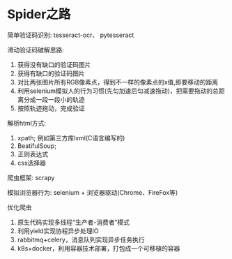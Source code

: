 # Spider之路

简单验证码识别: tesseract-ocr、 pytesseract

滑动验证码破解思路:
  1. 获得没有缺口的验证码图片
  2. 获得有缺口的验证码图片
  3. 对比两张图片所有RGB像素点，得到不一样的像素点的x值,即要移动的距离
  4. 利用selenium模拟人的行为习惯(先匀加速后匀减速拖动)，把需要拖动的总距离分成一段一段小的轨迹
  5. 按照轨迹拖动，完成验证
  
解析html方式:
  1. xpath; 例如第三方库lxml(C语言编写的)
  2. BeatifulSoup;
  3. 正则表达式
  4. css选择器

爬虫框架: scrapy

模拟浏览器行为:
  selenium + 浏览器驱动(Chrome、FireFox等)
  
优化爬虫
  1. 原生代码实现多线程“生产者-消费者”模式
  2. 利用yield实现协程异步处理IO
  3. rabbitmq+celery，消息队列实现异步任务执行
  4. k8s+docker，利用容器技术部署，打包成一个可移植的容器
